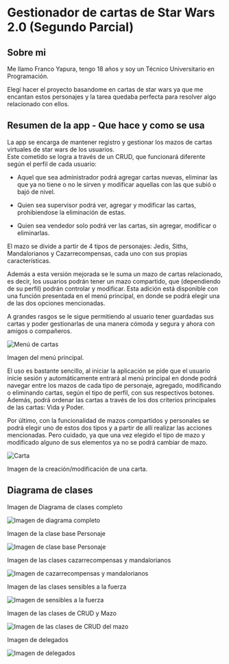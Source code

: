 # Gestionador de cartas de Star Wars 2.0 (Segundo Parcial)

## Sobre mi

<p>Me llamo Franco Yapura, tengo 18 años y soy un Técnico Universitario en Programación.</p>

<p>Elegí hacer el proyecto basandome en cartas de star wars ya que me encantan estos personajes y la tarea quedaba perfecta para resolver algo relacionado con ellos.</p>

## Resumen de la app - Que hace y como se usa

<p>La app se encarga de mantener registro y gestionar los mazos de cartas virtuales de star wars de los usuarios.<br>
Este cometido se logra a través de un CRUD, que funcionará diferente según el perfil de cada usuario:</p>

- Aquel que sea administrador podrá agregar cartas nuevas, eliminar las que ya no tiene o no le sirven y modificar aquellas con las que subió o bajó de nivel.

- Quien sea supervisor podrá ver, agregar y modificar las cartas, prohibiendose la eliminación de estas.

- Quien sea vendedor solo podrá ver las cartas, sin agregar, modificar o eliminarlas.

El mazo se divide a partir de 4 tipos de personajes: Jedis, Siths, Mandalorianos y Cazarrecompensas, cada uno con sus propias características.<br>

<p>Además a esta versión mejorada se le suma un mazo de cartas relacionado, es decir, los usuarios podrán tener un mazo compartido, que (dependiendo de su perfil) podrán controlar y modificar.
Esta adición está disponible con una función presentada en el menú principal, en donde se podrá elegir una de las dos opciones mencionadas.</p>

<p>A grandes rasgos se le sigue permitiendo al usuario tener guardadas sus cartas y poder gestionarlas de una manera cómoda y segura y ahora con amigos o compañeros.</p>

![Menú de cartas](https://github.com/yapu115/Yapura.Franco.SegundoParcial./assets/120744348/72fb34da-6fbb-4ce4-9046-4a8a94a0a3c8)

Imagen del menú principal.

<p>El uso es bastante sencillo, al iniciar la aplicación se pide que el usuario inicie sesión y automáticamente entrará al menú principal en donde podrá navegar entre los mazos de cada tipo de personaje, agregado,
modificando o eliminando cartas, según el tipo de perfil, con sus respectivos botones.<br>
Además, podrá ordenar las cartas a través de los dos criterios principales de las cartas: Vida y Poder.</p>
  
<p>Por último, con la funcionalidad de mazos compartidos y personales se podrá elegir uno de estos dos tipos y a partir de allí realizar las acciones mencionadas.
Pero cuidado, ya que una vez elegido el tipo de mazo y modificado alguno de sus elementos ya no se podrá cambiar de mazo.</p> 

![Carta](https://github.com/yapu115/Yapura.Franco.SegundoParcial./assets/120744348/c0fe122f-c9e5-4468-814e-9a6f8adbf43f)

Imagen de la creación/modificación de una carta.


## Diagrama de clases


Imagen de Diagrama de clases completo

![Imagen de diagrama completo](https://github.com/yapu115/Yapura.Franco.SegundoParcial./assets/120744348/c491b34f-eb3b-41e4-9be5-736554295c09)

Imagen de la clase base Personaje

![Imagen de clase base Personaje](https://github.com/yapu115/Yapura.Franco.SegundoParcial./assets/120744348/fe8b51f2-90b1-466f-a091-d1a8a1138ca7)

Imagen de las clases cazarrecompensas y mandalorianos

![Imagen de cazarrecompensas y mandalorianos](https://github.com/yapu115/Yapura.Franco.SegundoParcial./assets/120744348/80e2e2f4-832b-4057-851c-a31d2e2af5a8)

Imagen de las clases sensibles a la fuerza

![Imagen de sensibles a la fuerza](https://github.com/yapu115/Yapura.Franco.SegundoParcial./assets/120744348/2b9feba4-7af2-4d19-a2f3-3d731321090c)

Imagen de las clases de CRUD y Mazo

![Imagen de las clases de CRUD del mazo](https://github.com/yapu115/Yapura.Franco.SegundoParcial./assets/120744348/5df4bd76-f593-4ad2-bd38-574eb12c3557)

Imagen de delegados

![Imagen de delegados](https://github.com/yapu115/Yapura.Franco.SegundoParcial./assets/120744348/a504012c-e053-4d9e-bb32-936623323a94)

